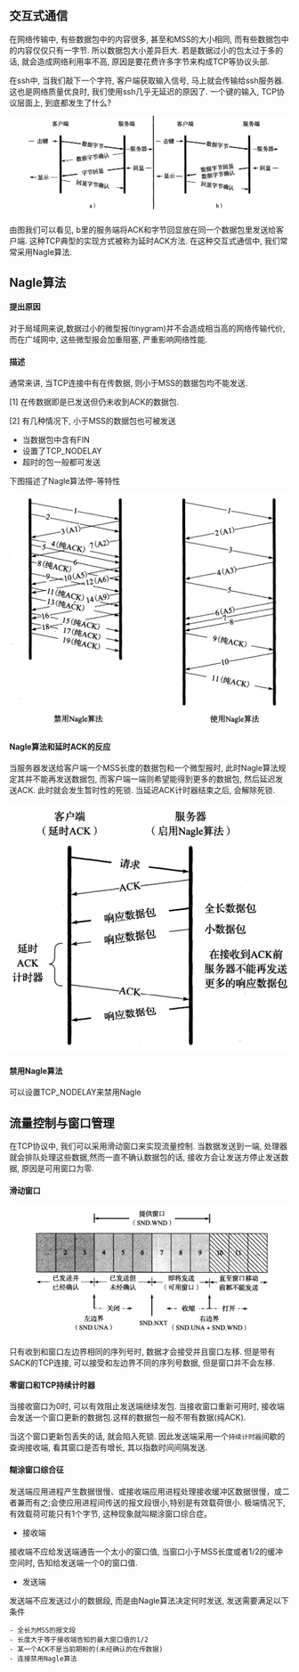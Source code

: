 ## 交互式通信

在网络传输中, 有些数据包中的内容很多, 甚至和MSS的大小相同, 而有些数据包中的内容仅仅只有一字节. 所以数据包大小差异巨大. 若是数据过小的包太过于多的话, 就会造成网络利用率不高, 原因是要花费许多字节来构成TCP等协议头部.

在ssh中, 当我们敲下一个字符, 客户端获取输入信号, 马上就会传输给ssh服务器. 这也是网络质量优良时, 我们使用ssh几乎无延迟的原因了. 一个键的输入, TCP协议层面上, 到底都发生了什么?

![一次交互击键的数据传输](2-1.png)

由图我们可以看见, b里的服务端将ACK和字节回显放在同一个数据包里发送给客户端. 这种TCP典型的实现方式被称为延时ACK方法. 在这种交互式通信中, 我们常常采用Nagle算法.

## Nagle算法

#### 提出原因

对于局域网来说,数据过小的微型报(tinygram)并不会造成相当高的网络传输代价, 而在广域网中, 这些微型报会加重阻塞, 严重影响网络性能. 

#### 描述

通常来讲, 当TCP连接中有在传数据, 则小于MSS的数据包均不能发送. 

[1] 在传数据即是已发送但仍未收到ACK的数据包. 

[2] 有几种情况下, 小于MSS的数据包也可被发送

 - 当数据包中含有FIN
 - 设置了TCP_NODELAY
 - 超时的包一般都可发送


下图描述了Nagle算法停-等特性

![描述Nagle算法停-等的图](2-2.png)

#### Nagle算法和延时ACK的反应

当服务器发送给客户端一个MSS长度的数据包和一个微型报时, 此时Nagle算法规定其并不能再发送数据包, 而客户端一端则希望能得到更多的数据包,  然后延迟发送ACK. 此时就会发生暂时性的死锁. 当延迟ACK计时器结束之后, 会解除死锁.

![暂时性死锁](2-3.png)

#### 禁用Nagle算法

可以设置TCP_NODELAY来禁用Nagle

## 流量控制与窗口管理

在TCP协议中, 我们可以采用滑动窗口来实现流量控制. 当数据发送到一端, 处理器就会排队处理这些数据,然而一直不确认数据包的话, 接收方会让发送方停止发送数据, 原因是可用窗口为零.

#### 滑动窗口

![滑动窗口](2-4.png)

只有收到和窗口左边界相同的序列号时, 数据才会接受并且窗口左移. 但是带有SACK的TCP连接, 可以接受和左边界不同的序列号数据, 但是窗口并不会左移.

#### 零窗口和TCP持续计时器

当接收窗口为0时, 可以有效阻止发送端继续发包. 当接收窗口重新可用时, 接收端会发送一个窗口更新的数据包.这样的数据包一般不带有数据(纯ACK).

当这个窗口更新包丢失的话, 就会陷入死锁. 因此发送端采用一个``持续计时器``间歇的查询接收端, 看其窗口是否有增长, 其以指数时间间隔发送.

#### 糊涂窗口综合征

发送端应用进程产生数据很慢、或接收端应用进程处理接收缓冲区数据很慢，或二者兼而有之;会使应用进程间传送的报文段很小,特别是有效载荷很小. 极端情况下,有效载荷可能只有1个字节, 这种现象就叫糊涂窗口综合症。

- 接收端

接收端不应给发送端通告一个太小的窗口值, 当窗口小于MSS长度或者1/2的缓冲空间时, 告知给发送端一个0的窗口值.

- 发送端

发送端不应发送过小的数据段, 而是由Nagle算法决定何时发送, 发送需要满足以下条件

    - 全长为MSS的报文段
    - 长度大于等于接收端告知的最大窗口值的1/2
    - 某一个ACK不是当前期盼的(未经确认的在传数据)
    - 连接禁用Nagle算法


